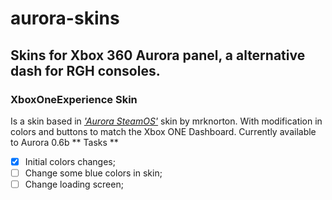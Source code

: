 # aurora-skins
## Skins for Xbox 360 Aurora panel, a alternative dash for RGH consoles.
### XboxOneExperience Skin
Is a skin based in [*'Aurora SteamOS'*](http://www.realmodscene.com/index.php?/topic/4701-skin-aurora-steamos/) skin by mrknorton. 
With modification in colors and buttons to match the Xbox ONE Dashboard.
Currently available to Aurora 0.6b
** Tasks **
- [x] Initial colors changes;
- [ ] Change some blue colors in skin;
- [ ] Change loading screen;